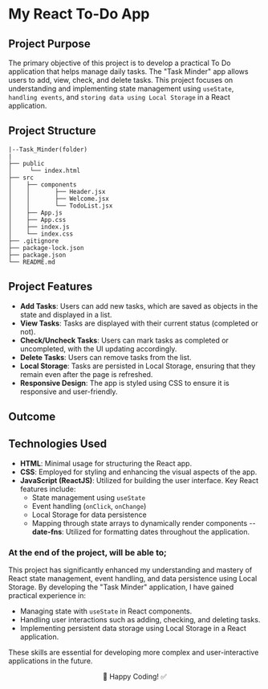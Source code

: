 

# My React To-Do App

## Project Purpose

The primary objective of this project is to develop a practical To Do application that helps manage daily tasks. The "Task Minder" app allows users to add, view, check, and delete tasks. This project focuses on understanding and implementing state management using `useState`, `handling events`, and `storing data using Local Storage` in a React application.

## Project Structure

```
|--Task_Minder(folder)
|
├── public
│     └── index.html
├── src
│    ├── components
│    │       ├── Header.jsx
│    │       ├── Welcome.jsx
│    │       └── TodoList.jsx
│    ├── App.js
│    ├── App.css
│    ├── index.js
│    └── index.css
├── .gitignore
├── package-lock.json
├── package.json
└── README.md
```


## Project Features
- **Add Tasks**: Users can add new tasks, which are saved as objects in the state and displayed in a list.
- **View Tasks**: Tasks are displayed with their current status (completed or not).
- **Check/Uncheck Tasks**: Users can mark tasks as completed or uncompleted, with the UI updating accordingly.
- **Delete Tasks**: Users can remove tasks from the list.
- **Local Storage**: Tasks are persisted in Local Storage, ensuring that they remain even after the page is refreshed.
- **Responsive Design**: The app is styled using CSS to ensure it is responsive and user-friendly.

## Outcome




## Technologies Used
- **HTML**: Minimal usage for structuring the React app.
- **CSS**: Employed for styling and enhancing the visual aspects of the app.
- **JavaScript (ReactJS)**: Utilized for building the user interface. Key React features include:
  - State management using `useState`
  - Event handling (`onClick`, `onChange`)
  - Local Storage for data persistence
  - Mapping through state arrays to dynamically render components
-- **date-fns**: Utilized for formatting dates throughout the application. 
 

### At the end of the project, will be able to;

This project has significantly enhanced my understanding and mastery of React state management, event handling, and data persistence using Local Storage. By developing the "Task Minder" application, I have gained practical experience in:

- Managing state with `useState` in React components.
- Handling user interactions such as adding, checking, and deleting tasks.
- Implementing persistent data storage using Local Storage in a React application.

These skills are essential for developing more complex and user-interactive applications in the future.

<p align="center"> 📝 Happy Coding! ✅ </p>

